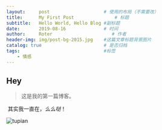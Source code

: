 ```yaml
---
layout:     post                    # 使用的布局（不需要改）
title:      My First Post               # 标题 
subtitle:   Hello World, Hello Blog #副标题
date:       2019-08-16              # 时间
author:     Roter                      # 作者
header-img: img/post-bg-2015.jpg    #这篇文章标题背景图片
catalog: true                       # 是否归档
tags:                               #标签
    - 情感
---
```


## Hey
>这是我的第一篇博客。

​					其实我一直在，*么么哒*！

![tupian](https://colorhub.me/imgserv/9IKzuPlaBJIcDnPjXwEPeg1fvfDRUuMx8aGoRagh7m4/fill/280/0/ce/0/bG9jYWw6Ly8vNmQv/OTAvODcyOWNiOGVh/YTkyNzQ3Y2Y4YWM2/MzM3N2Y0NzVlYjQy/MTNhNmQ5MC5qcGc.jpg)